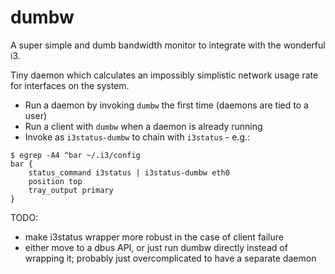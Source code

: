 dumbw
=====

A super simple and dumb bandwidth monitor to integrate with the wonderful i3.

Tiny daemon which calculates an impossibly simplistic network usage rate for
interfaces on the system.

- Run a daemon by invoking `dumbw` the first time (daemons are tied to a user)
- Run a client with `dumbw` when a daemon is already running
- Invoke as `i3status-dumbw` to chain with `i3status` - e.g.:

```
$ egrep -A4 ^bar ~/.i3/config 
bar {
	status_command i3status | i3status-dumbw eth0
	position top
	tray_output primary
}
```

TODO:
 - make i3status wrapper more robust in the case of client failure
 - either move to a dbus API, or just run dumbw directly instead of wrapping it; probably just overcomplicated to have a separate daemon
